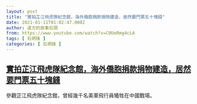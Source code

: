 ```yaml
---
layout: post
title: "實拍芷江飛虎隊紀念館，海外僑胞捐款捐物建造，居然要門票五十塊錢"
date: 2021-01-11T01:02:47.000Z
author: 遠方的故事石頭
from: https://www.youtube.com/watch?v=C0UeRmg4cLA
tags: [ 石炳锋 ]
categories: [ 石炳锋 ]
---
```

<!--1610326967000-->
[實拍芷江飛虎隊紀念館，海外僑胞捐款捐物建造，居然要門票五十塊錢](https://www.youtube.com/watch?v=C0UeRmg4cLA)
------

<div>
參觀芷江飛虎隊紀念館，曾經幾千名美軍飛行員犧牲在中國戰場。
</div>
